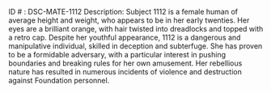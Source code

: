 ID # : DSC-MATE-1112
Description: Subject 1112 is a female human of average height and weight, who appears to be in her early twenties. Her eyes are a brilliant orange, with hair twisted into dreadlocks and topped with a retro cap. Despite her youthful appearance, 1112 is a dangerous and manipulative individual, skilled in deception and subterfuge. She has proven to be a formidable adversary, with a particular interest in pushing boundaries and breaking rules for her own amusement. Her rebellious nature has resulted in numerous incidents of violence and destruction against Foundation personnel.